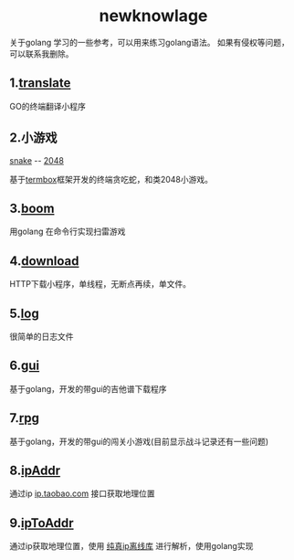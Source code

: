 # <center>newknowlage</center>
关于golang 学习的一些参考，可以用来练习golang语法。
如果有侵权等问题，可以联系我删除。

## 1.[translate](https://github.com/CYL96/newknowlage/tree/master/translate)

GO的终端翻译小程序

## 2.小游戏
[snake](https://github.com/CYL96/newknowlage/tree/master/snake) --
[2048](https://github.com/CYL96/newknowlage/tree/master/2048)

基于<u>termbox</u>框架开发的终端贪吃蛇，和类2048小游戏。

## 3.[boom](https://github.com/CYL96/newknowlage/tree/master/boom)
用golang 在命令行实现扫雷游戏

## 4.[download](https://github.com/CYL96/newknowlage/tree/master/download)

HTTP下载小程序，单线程，无断点再续，单文件。

## 5.[log](https://github.com/CYL96/newknowlage/tree/master/log)

很简单的日志文件
## 6.[gui](https://github.com/CYL96/newknowlage/tree/master/gui)
基于golang，开发的带gui的吉他谱下载程序  

## 7.[rpg](https://github.com/CYL96/newknowlage/tree/master/rpg)

基于golang，开发的带gui的闯关小游戏(目前显示战斗记录还有一些问题)

## 8.[ipAddr](https://github.com/CYL96/newknowlage/tree/master/ipAddr)
通过ip [ip.taobao.com](https://ip.taobao.com/) 接口获取地理位置

## 9.[ipToAddr](https://github.com/CYL96/newknowlage/tree/master/ipToAddr)
通过ip获取地理位置，使用 [纯真ip离线库](https://www.cz88.net/) 进行解析，使用golang实现

